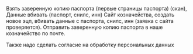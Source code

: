 Взять заверенную копию паспорта (первые страницы паспорта) (скан), 
Данные вбивать (паспорт, снилс, инн)
Сайт козначейства, создать новое эцп, вбивать данные с паспорта, снилс, инн (заявка с сайта проверяется).
Отправить заверенную копию паспорта в наше козначейство по почте.

Также надо сделать согласие на обработку персональных данных
